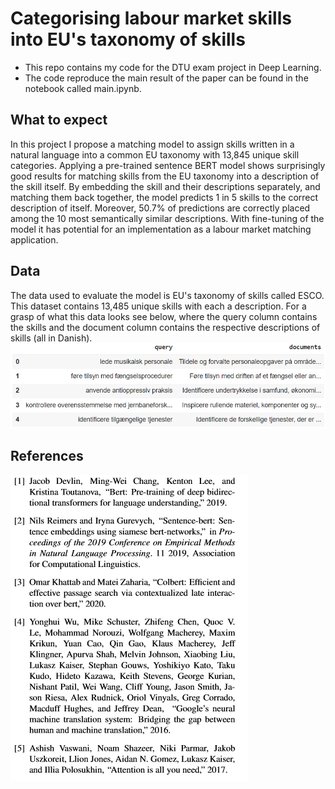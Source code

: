 # Categorising labour market skills into EU's taxonomy of skills
* This repo contains my code for the DTU exam project in Deep Learning.
* The code reproduce the main result of the paper can be found in the notebook called main.ipynb.

## What to expect
In this project I propose a matching model to assign skills written in a natural language into a common EU taxonomy with 13,845 unique skill categories. Applying a pre-trained sentence BERT model shows surprisingly good results for matching skills from the EU taxonomy into a description of the skill itself. By embedding the skill and their descriptions separately, and matching them back together, the model predicts 1 in 5 skills to the correct description of itself. Moreover, 50.7\% of predictions are correctly placed among the 10 most semantically similar descriptions. With fine-tuning of the model it has potential for an implementation as a labour market matching application.

## Data
The data used to evaluate the model is EU's taxonomy of skills called ESCO. This dataset contains 13,485 unique skills with each a description. For a grasp of what this data looks see below, where the query column contains the skills and the document column contains the respective descriptions of skills (all in Danish). 
![ESCO Taxonomy](data/images/ESCO_skills_taxonomy.PNG)

## References
![References](data/images/references.PNG)
